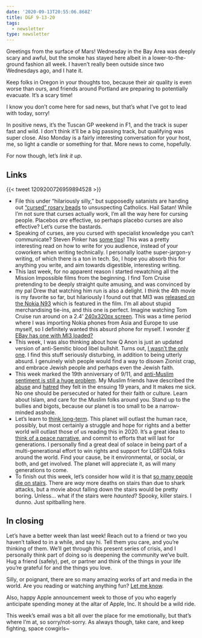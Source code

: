 ```yaml
---
date: '2020-09-13T20:55:06.868Z'
title: D&F 9-13-20
tags:
  - newsletter
type: newsletter
---
```


Greetings from the surface of Mars! Wednesday in the Bay Area was deeply scary and awful, but the smoke has stayed here albeit in a lower-to-the-ground fashion all week. I haven’t really been outside since two Wednesdays ago, and I hate it.

Keep folks in Oregon in your thoughts too, because their air quality is even worse than ours, and friends around Portland are preparing to potentially evacuate. It’s a scary time!

I know you don’t come here for sad news, but that’s what I’ve got to lead with today, sorry!

In positive news, it’s the Tuscan GP weekend in F1, and the track is super fast and wild. I don’t think it’ll be a big passing track, but qualifying was super close. Also Monday is a fairly interesting conversation for your host, me, so light a candle or something for that. More news to come, hopefully.

For now though, let’s _link it up_.

## Links

{{< tweet 1209200726959894528 >}}

- File this under “hilariously silly,” but supposedly satanists are handing out [“cursed” rosary beads](https://www.thesun.co.uk/news/4394932/illuminati-satanists-are-handing-out-of-cursed-rosary-beads-to-unsuspecting-catholics-leaving-them-haunted-by-evil-spirits-warns-chief-exorcist/) to unsuspecting Catholics. Hail Satan! While I’m not sure that curses actually work, I’m all the way here for cursing people. Placebos _are_ effective, so perhaps placebo curses are also effective? Let’s curse the bastards.
- Speaking of curses, are you cursed with specialist knowledge you can’t communicate? Steven Pinker has [some tips](https://fs.blog/2016/03/stephen-pinker-tells-us-why-our-professional-writing-sucks-and-what-to-do/)! This was a pretty interesting read on how to write for you audience, instead of your coworkers when writing technically. I personally loathe super-jargon-y writing, of which there is a ton in tech. So, I hope you absorb this for anything you write, and aim towards digestible, interesting writing. 
- This last week, for no apparent reason I started rewatching all the Mission Impossible films from the beginning. I find Tom Cruise pretending to be deeply straight quite amusing, and was convinced by my pal Drew that watching him run is also a delight. I think the 4th movie is my favorite so far, but hilariously I found out that MI3 was [released on the Nokia N93](https://www.firstpost.com/tech/news-analysis/mission-impossible-3-on-nokia-n93-3549677.html) which is featured in the film. I’m all about stupid merchandising tie-ins, and this one is perfect. Imagine watching Tom Cruise run around on a 2.4’ [240x320px screen](https://www.gsmarena.com/nokia_n93-1551.php). This was a time period where I was importing Nokia phones from Asia and Europe to use myself, so I definitely wanted this absurd phone for myself. I wonder [if EBay has one with MI3 loaded?](https://www.ebay.com/itm/Nokia-N-Series-N93-Silver-Unlocked-Smartphone/143623148929?hash=item21709b5581:g:zTAAAOSwPpZaIEbg)
- This week, I was also thinking about how Q Anon is just an updated version of anti-Semitic blood libel bullshit. Turns out, [I wasn’t the only one](https://www.justsecurity.org/72339/qanon-is-a-nazi-cult-rebranded/). I find this stuff seriously disturbing, in addition to being utterly absurd. I genuinely wish people would find a way to disown Zionist crap, and embrace Jewish people and perhaps even the Jewish faith.
- This week marked the 19th anniversary of 9/11, and [anti-Muslim sentiment is still a huge problem](https://www.opednews.com/articles/American-Muslims-19-years-by-Abdus-Sattar-Ghaza-Activist_Alliances_American-Muslim-Voice_Anti-Muslim-200911-172.html). My Muslim friends have described the [abuse](https://www.theatlantic.com/politics/archive/2012/05/was-there-really-a-post-9-11-backlash-against-muslims/256725/) and [hatred](https://www.pri.org/stories/2016-09-12/data-hate-crimes-against-muslims-increased-after-911) they felt in the ensuing 19 years, and It makes me sick. No one should be persecuted or hated for their faith or culture. Learn about Islam, and care for the Muslim folks around you. Stand up to the bullies and bigots, because our planet is too small to be a narrow-minded asshole.
- Let’s learn to [think long-term](https://blog.longnow.org/02020/07/20/six-ways-to-think-long-term-a-cognitive-toolkit-for-good-ancestors/). This planet will outlast the human race, possibly, but most certainly a struggle and hope for rights and a better world will outlast those of us reading this in 2020. It’s a great idea to [think of a peace narrative](https://charleseisenstein.org/essays/building-a-peace-narrative/), and commit to efforts that will last for generations. I personally find a great deal of solace in being part of a multi-generational effort to win rights and support for LGBTQIA folks around the world. Find your cause, be it environmental, or social, or both, and get involved. The planet will appreciate it, as will many generations to come.
- To finish out this week, let’s consider how wild it is that [so many people die on stairs](http://news.bbc.co.uk/2/hi/health/790609.stm). There are _way_ more deaths on stairs than due to shark attacks, but a movie about falling down the stairs would be pretty boring. Unless... what if the stairs were _haunted_? Spooky, killer stairs. I dunno. Just spitballing here.

## In closing

Let’s have a better week than last week! Reach out to a friend or two you haven’t talked to in a while, and say hi. Tell them you care, and you’re thinking of them. We’ll get through this present series of crisis, and I personally think part of doing so is deepening the community we’ve built. Hug a friend (safely), pet, or partner and think of the things in your life you’re grateful for and the things you love. 

Silly, or poignant, there are so many amazing works of art and media in the world. Are you reading or watching anything fun? [Let me know](mailto:hello@brookshelley.com). 

Also, happy Apple announcement week to those of you who eagerly anticipate spending money at the altar of Apple, Inc. It should be a wild ride.

This week’s email was a bit all over the place for me emotionally, but that’s where I’m at, so sorry/not-sorry. As always though, take care, and keep fighting, space cowgirls~
